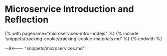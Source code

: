 # Microservice Introduction and Reflection

<!-- TrackingCookie-->
{% with pagename="microservices-intro-nodejs" %}
  {% include 'snippets/tracking-cookie/tracking-cookie-materials.md' %}
{% endwith %}

--8<--- "snippets/microservices.md"
